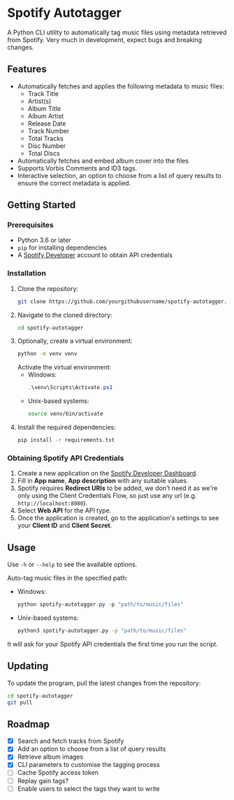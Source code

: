 # Spotify Autotagger

A Python CLI utility to automatically tag music files using metadata retrieved from Spotify. Very much in development, expect bugs and breaking changes.

## Features

- Automatically fetches and applies the following metadata to music files:
  - Track Title
  - Artist(s)
  - Album Title
  - Album Artist
  - Release Date
  - Track Number
  - Total Tracks
  - Disc Number
  - Total Discs
- Automatically fetches and embed album cover into the files
- Supports Vorbis Comments and ID3 tags.
- Interactive selection, an option to choose from a list of query results to ensure the correct metadata is applied.

## Getting Started

### Prerequisites

- Python 3.6 or later
- `pip` for installing dependencies
- A [Spotify Developer](https://developer.spotify.com) account to obtain API credentials

### Installation

1. Clone the repository:
   ```sh
   git clone https://github.com/yourgithubusername/spotify-autotagger.git
   ```
2. Navigate to the cloned directory:
   ```sh
   cd spotify-autotagger
   ```
3. Optionally, create a virtual environment:
   ```sh
   python -m venv venv
   ```
   Activate the virtual environment:
   - Windows:
     ```powershell
     .\venv\Scripts\Activate.ps1
     ```
   - Unix-based systems:
     ```sh
     source venv/bin/activate
     ```
4. Install the required dependencies:
   ```sh
   pip install -r requirements.txt
   ```

### Obtaining Spotify API Credentials

1. Create a new application on the [Spotify Developer Dashboard](https://developer.spotify.com/dashboard/create).
2. Fill in **App name**, **App description** with any suitable values.
3. Spotify requires **Redirect URIs** to be added, we don't need it as we're only using the Client Credentials Flow, so just use any url (e.g. `http://localhost:8080`).
4. Select **Web API** for the API type.
5. Once the application is created, go to the application's settings to see your **Client ID** and **Client Secret**.

## Usage

Use `-h` or `--help` to see the available options.

Auto-tag music files in the specified path:
- Windows:
    ```powershell
    python spotify-autotagger.py -p "path/to/music/files"
    ```
- Unix-based systems:
    ```sh
    python3 spotify-autotagger.py -p "path/to/music/files"
    ```

It will ask for your Spotify API credentials the first time you run the script.

## Updating

To update the program, pull the latest changes from the repository:
```sh
cd spotify-autotagger
git pull 
```

## Roadmap

- [x] Search and fetch tracks from Spotify
- [x] Add an option to choose from a list of query results
- [x] Retrieve album images
- [x] CLI parameters to customise the tagging process
- [ ] Cache Spotify access token
- [ ] Replay gain tags?
- [ ] Enable users to select the tags they want to write